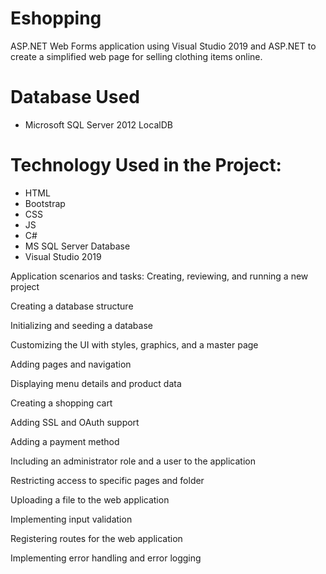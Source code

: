 # Eshopping
ASP.NET Web Forms application using Visual Studio 2019 and ASP.NET to create a simplified web page for selling clothing items online.

#  Database Used
* Microsoft SQL Server 2012 LocalDB

# Technology Used in the Project:

* HTML
* Bootstrap
* CSS
* JS
* C#
* MS SQL Server Database
* Visual Studio 2019


Application scenarios and tasks:
Creating, reviewing, and running a new project

Creating a database structure

Initializing and seeding a database

Customizing the UI with styles, graphics, and a master page

Adding pages and navigation

Displaying menu details and product data

Creating a shopping cart

Adding SSL and OAuth support

Adding a payment method

Including an administrator role and a user to the application

Restricting access to specific pages and folder

Uploading a file to the web application

Implementing input validation

Registering routes for the web application

Implementing error handling and error logging

